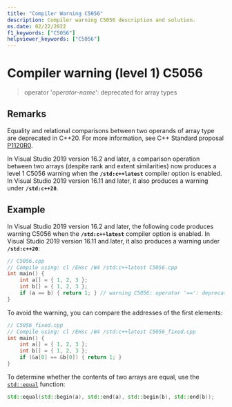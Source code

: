 ```yaml
---
title: "Compiler Warning C5056"
description: Compiler warning C5056 description and solution.
ms.date: 02/22/2022
f1_keywords: ["C5056"]
helpviewer_keywords: ["C5056"]
---
```

# Compiler warning (level 1) C5056

> operator '*operator-name*': deprecated for array types

## Remarks

Equality and relational comparisons between two operands of array type are deprecated in C++20. For more information, see C++ Standard proposal [P1120R0](https://wg21.link/p1120r0).

In Visual Studio 2019 version 16.2 and later, a comparison operation between two arrays (despite rank and extent similarities) now produces a level 1 C5056 warning when the **`/std:c++latest`** compiler option is enabled. In Visual Studio 2019 version 16.11 and later, it also produces a warning under **`/std:c++20`**.

## Example

In Visual Studio 2019 version 16.2 and later, the following code produces warning C5056 when the **`/std:c++latest`** compiler option is enabled. In Visual Studio 2019 version 16.11 and later, it also produces a warning under **`/std:c++20`**:

```cpp
// C5056.cpp
// Compile using: cl /EHsc /W4 /std:c++latest C5056.cpp
int main() {
    int a[] = { 1, 2, 3 };
    int b[] = { 1, 2, 3 };
    if (a == b) { return 1; } // warning C5056: operator '==': deprecated for array types
}
```

To avoid the warning, you can compare the addresses of the first elements:

```cpp
// C5056_fixed.cpp
// Compile using: cl /EHsc /W4 /std:c++latest C5056_fixed.cpp
int main() {
    int a[] = { 1, 2, 3 };
    int b[] = { 1, 2, 3 };
    if (&a[0] == &b[0]) { return 1; }
}
```

To determine whether the contents of two arrays are equal, use the [`std::equal`](../../standard-library/algorithm-functions.md#equal) function:

```cpp
std::equal(std::begin(a), std::end(a), std::begin(b), std::end(b));
```
